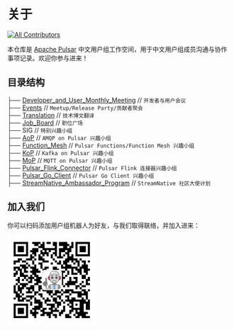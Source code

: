 # 关于
<!-- ALL-CONTRIBUTORS-BADGE:START - Do not remove or modify this section -->
[![All Contributors](https://img.shields.io/badge/all_contributors-3-orange.svg?style=flat-square)](#contributors-)
<!-- ALL-CONTRIBUTORS-BADGE:END -->

本仓库是 [Apache Pulsar](http://github.com/apache/pulsar/) 中文用户组工作空间，用于中文用户组成员沟通与协作事项记录。欢迎你参与进来！

## 目录结构


├── [Developer_and_User_Monthly_Meeting](./Developer_and_User_Monthly_Meeting)  // `开发者与用户会议`</br>
├── [Events](./Events)                                     // `Meetup/Release Party/贡献者聚会`</br>
├── [Translation](./Translation)                         // `技术博文翻译`</br>
├── [Job_Board](./Job_Board)                           // `职位广场`</br>
├── SIG                                                 // `特别兴趣小组`</br>
    ├── [AoP](./SIG/AoP)                             // `AMQP on Pulsar 兴趣小组`</br>
    ├── [Function_Mesh](/.SIG/Function_Mesh)                 // `Pulsar Functions/Function Mesh 兴趣小组`</br>
    ├── [KoP](./SIG/KoP)                             // `Kafka on Pulsar 兴趣小组`</br>
    ├── [MoP](./SIG/MoP)                             // `MQTT on Pulsar 兴趣小组`</br>
    ├── [Pulsar_Flink_Connector](./SIG/Pulsar_Flink_Connector)          // `Pulsar Flink 连接器兴趣小组`</br>
    ├── [Pulsar_Go_Client](./SIG/Pulsar_Go_Client)                // `Pulsar Go Client 兴趣小组`</br>
├── [StreamNative_Ambassador_Program](./StreamNative_Ambassador_Program)     // `StreamNative 社区大使计划`


## 加入我们

你可以扫码添加用户组机器人为好友，与我们取得联络，并加入进来：

<img src="./streamnative-bot.jpeg" width="200px">

